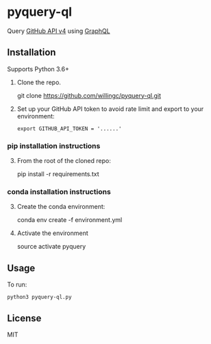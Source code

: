 # pyquery-ql

Query [GitHub API v4](https://developer.github.com/v4/) using [GraphQL](http://graphql.org)

## Installation

Supports Python 3.6+

1. Clone the repo.

    git clone https://github.com/willingc/pyquery-ql.git

2. Set up your GitHub API token to avoid rate limit and export to your
   environment:

       export GITHUB_API_TOKEN = '......'

### pip installation instructions

3. From the root of the cloned repo:

    pip install -r requirements.txt

###  conda installation instructions

3. Create the conda environment:

    conda env create -f environment.yml

4. Activate the environment

    source activate pyquery

## Usage

To run:

    python3 pyquery-ql.py

## License

MIT
